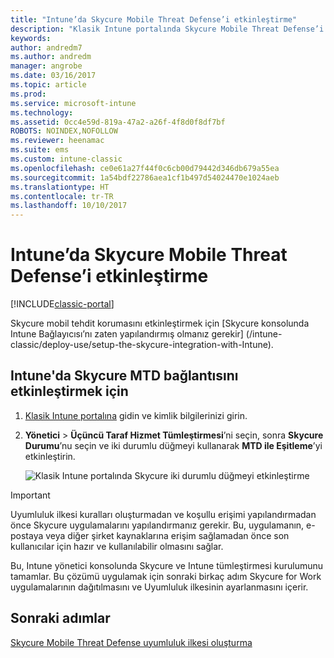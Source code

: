 ```yaml
---
title: "Intune’da Skycure Mobile Threat Defense’i etkinleştirme"
description: "Klasik Intune portalında Skycure Mobile Threat Defense’i etkinleştirin."
keywords: 
author: andredm7
ms.author: andredm
manager: angrobe
ms.date: 03/16/2017
ms.topic: article
ms.prod: 
ms.service: microsoft-intune
ms.technology: 
ms.assetid: 0cc4e59d-819a-47a2-a26f-4f8d0f8df7bf
ROBOTS: NOINDEX,NOFOLLOW
ms.reviewer: heenamac
ms.suite: ems
ms.custom: intune-classic
ms.openlocfilehash: ce0e61a27f44f0c6cb00d79442d346db679a55ea
ms.sourcegitcommit: 1a54bdf22786aea1cf1b497d54024470e1024aeb
ms.translationtype: HT
ms.contentlocale: tr-TR
ms.lasthandoff: 10/10/2017
---
```

# <a name="enable-skycure-mobile-threat-defense-in-intune"></a>Intune’da Skycure Mobile Threat Defense’i etkinleştirme

[!INCLUDE[classic-portal](../includes/classic-portal.md)]

Skycure mobil tehdit korumasını etkinleştirmek için [Skycure konsolunda Intune Bağlayıcısı’nı zaten yapılandırmış olmanız gerekir] (/intune-classic/deploy-use/setup-the-skycure-integration-with-Intune).

## <a name="to-enable-the-skycure-mtd-connection-in-intune"></a>Intune'da Skycure MTD bağlantısını etkinleştirmek için

1.  [Klasik Intune portalına](https://manage.microsoft.com/) gidin ve kimlik bilgilerinizi girin.

2.  **Yönetici** &gt; **Üçüncü Taraf Hizmet Tümleştirmesi**’ni seçin, sonra **Skycure Durumu**’nu seçin ve iki durumlu düğmeyi kullanarak **MTD ile Eşitleme**’yi etkinleştirin.

    ![Klasik Intune portalında Skycure iki durumlu düğmeyi etkinleştirme](../media/mtp/enable-skycure-1.png)

> [!IMPORTANT] 
> Uyumluluk ilkesi kuralları oluşturmadan ve koşullu erişimi yapılandırmadan önce Skycure uygulamalarını yapılandırmanız gerekir. Bu, uygulamanın, e-postaya veya diğer şirket kaynaklarına erişim sağlamadan önce son kullanıcılar için hazır ve kullanılabilir olmasını sağlar.

Bu, Intune yönetici konsolunda Skycure ve Intune tümleştirmesi kurulumunu tamamlar. Bu çözümü uygulamak için sonraki birkaç adım Skycure for Work uygulamalarının dağıtılmasını ve Uyumluluk ilkesinin ayarlanmasını içerir.

## <a name="next-steps"></a>Sonraki adımlar

[Skycure Mobile Threat Defense uyumluluk ilkesi oluşturma](/intune-classic/deploy-use/create-skycure-mobile-threat-defense-compliance-policy)
